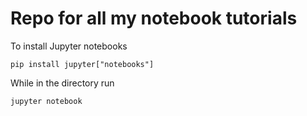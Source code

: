 # Repo for all my notebook tutorials

To install Jupyter notebooks

`pip install jupyter["notebooks"]`

While in the directory run

`jupyter notebook`
